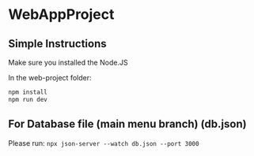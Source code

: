 # WebAppProject
 
## Simple Instructions

Make sure you installed the Node.JS

In the web-project folder:
```bash
npm install
npm run dev
```

##  For Database file (main menu branch) (db.json)

Please run:
```npx json-server --watch db.json --port 3000```
